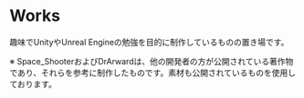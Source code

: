 # Works
趣味でUnityやUnreal Engineの勉強を目的に制作しているものの置き場です。

※ Space_ShooterおよびDrArwardは、他の開発者の方が公開されている著作物であり、それらを参考に制作したものです。素材も公開されているものを使用しております。
